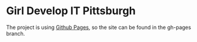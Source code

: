 Girl Develop IT Pittsburgh
====================

The project is using [Github Pages](http://pages.github.com/), so the site can be found in the gh-pages branch.